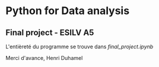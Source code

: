 # Python for Data analysis

## Final project - ESILV A5

L'entièreté du programme se trouve dans _final_project.ipynb_

Merci d'avance, Henri Duhamel
